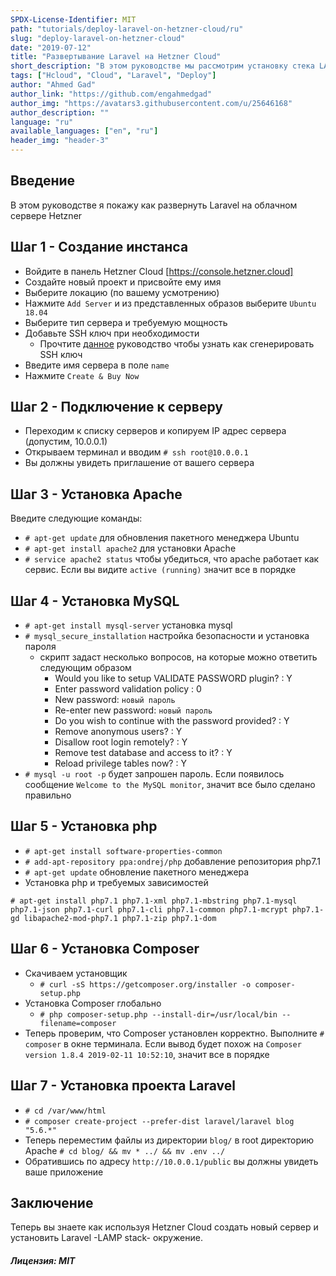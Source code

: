 ```yaml
---
SPDX-License-Identifier: MIT
path: "tutorials/deploy-laravel-on-hetzner-cloud/ru"
slug: "deploy-laravel-on-hetzner-cloud"
date: "2019-07-12"
title: "Развертывание Laravel на Hetzner Cloud"
short_description: "В этом руководстве мы рассмотрим установку стека LAMP на облачный сервер в Hetzner и развернем на нем Laravel."
tags: ["Hcloud", "Cloud", "Laravel", "Deploy"]
author: "Ahmed Gad"
author_link: "https://github.com/engahmedgad"
author_img: "https://avatars3.githubusercontent.com/u/25646168"
author_description: ""
language: "ru"
available_languages: ["en", "ru"]
header_img: "header-3"
---
```



## Введение

В этом руководстве я покажу как развернуть Laravel на облачном сервере Hetzner

## Шаг 1 - Создание инстанса

* Войдите в панель Hetzner Cloud [https://console.hetzner.cloud]
* Создайте новый проект и присвойте ему имя
* Выберите локацию (по вашему усмотрению)
* Нажмите `Add Server` и из представленных образов выберите `Ubuntu 18.04`
* Выберите тип сервера и требуемую мощность
* Добавьте SSH ключ при необходимости
    * Прочтите [данное](https://help.github.com/en/enterprise/2.16/user/articles/generating-a-new-ssh-key-and-adding-it-to-the-ssh-agent) руководство чтобы узнать как сгенерировать SSH ключ
* Введите имя сервера в поле `name`
* Нажмите `Create & Buy Now`
 
## Шаг 2 - Подключение к серверу

* Переходим к списку серверов и копируем IP адрес сервера (допустим, 10.0.0.1)
* Открываем терминал и вводим `# ssh root@10.0.0.1`
* Вы должны увидеть приглашение от вашего сервера

## Шаг 3 - Установка Apache

Введите следующие команды: 
* `# apt-get update` для обновления пакетного менеджера Ubuntu
* `# apt-get install apache2` для установки Apache 
* `# service apache2 status` чтобы убедиться, что apache работает как сервис. Если вы видите `active (running)` значит все в порядке

## Шаг 4 - Установка MySQL

* `# apt-get install mysql-server` установка mysql
* `# mysql_secure_installation` настройка безопасности и установка пароля
    * скрипт задаст несколько вопросов, на которые можно ответить следующим образом
        * Would you like to setup VALIDATE PASSWORD plugin? : Y
        * Enter password validation policy : 0
        * New password: `новый пароль`
        * Re-enter new password: `новый пароль`
        * Do you wish to continue with the password provided? : Y
        * Remove anonymous users? : Y
        * Disallow root login remotely? : Y
        * Remove test database and access to it? : Y
        * Reload privilege tables now? : Y     
* `# mysql -u root -p` будет запрошен пароль. Если появилось сообщение `Welcome to the MySQL monitor`, значит все было сделано правильно

## Шаг 5 - Установка php

* `# apt-get install software-properties-common`
* `# add-apt-repository ppa:ondrej/php` добавление репозитория php7.1
* `# apt-get update` обновление пакетного менеджера
* Установка php и требуемых зависимостей
```
# apt-get install php7.1 php7.1-xml php7.1-mbstring php7.1-mysql php7.1-json php7.1-curl php7.1-cli php7.1-common php7.1-mcrypt php7.1-gd libapache2-mod-php7.1 php7.1-zip php7.1-dom
```

## Шаг 6 - Установка Composer

* Скачиваем установщик
    * `# curl -sS https://getcomposer.org/installer -o composer-setup.php`
* Установка Composer глобально
    * `# php composer-setup.php --install-dir=/usr/local/bin --filename=composer`
* Теперь проверим, что Composer установлен корректно. Выполните `# composer` в окне терминала. Если вывод будет похож на `Composer version 1.8.4 2019-02-11 10:52:10`, значит все в порядке

## Шаг 7 - Установка проекта Laravel

* `# cd /var/www/html`
* `# composer create-project --prefer-dist laravel/laravel blog "5.6.*"`
* Теперь переместим файлы из директории `blog/` в root директорию Apache `# cd blog/ && mv * ../ && mv .env ../`
* Обратившись по адресу `http://10.0.0.1/public` вы должны увидеть ваше приложение

## Заключение

Теперь вы знаете как используя Hetzner Cloud создать новый сервер и установить Laravel -LAMP stack- окружение.

##### Лицензия: MIT

<!---

Contributors's Certificate of Origin

By making a contribution to this project, I certify that:

(a) The contribution was created in whole or in part by me and I have

    the right to submit it under the license indicated in the file; or

(b) The contribution is based upon previous work that, to the best of my

    knowledge, is covered under an appropriate license and I have the

    right under that license to submit that work with modifications,

    whether created in whole or in part by me, under the same license

    (unless I am permitted to submit under a different license), as

    indicated in the file; or

(c) The contribution was provided directly to me by some other person

    who certified (a), (b) or (c) and I have not modified it.

(d) I understand and agree that this project and the contribution are

    public and that a record of the contribution (including all personal

    information I submit with it, including my sign-off) is maintained

    indefinitely and may be redistributed consistent with this project

    or the license(s) involved.

Signed-off-by: [Ahmed Gad eng.ahmedmgad@gmail.com ]

-->
